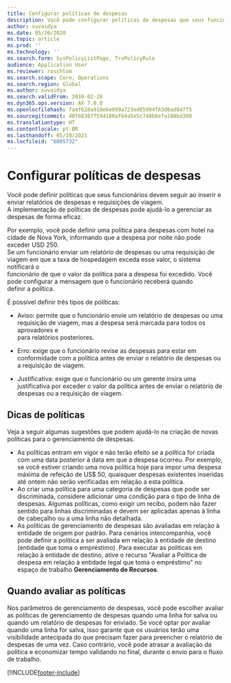 ```yaml
---
title: Configurar políticas de despesas
description: Você pode configurar políticas de despesas que seus funcionários devem seguir ao inserir e enviar relatórios de despesas e requisições de viagem no Microsoft Dynamics 365 Finance.
author: suvaidya
ms.date: 05/20/2020
ms.topic: article
ms.prod: ''
ms.technology: ''
ms.search.form: SysPolicyListPage, TrvPolicyRule
audience: Application User
ms.reviewer: roschlom
ms.search.scope: Core, Operations
ms.search.region: Global
ms.author: suvaidya
ms.search.validFrom: 2016-02-28
ms.dyn365.ops.version: AX 7.0.0
ms.openlocfilehash: fa4f628a918e6e099a723ed05994f63d6ad847f5
ms.sourcegitcommit: 40f68387f594180af64a5e5c748b6efa188bd300
ms.translationtype: HT
ms.contentlocale: pt-BR
ms.lasthandoff: 05/10/2021
ms.locfileid: "6005732"
---
```

# <a name="set-up-expense-policies"></a>Configurar políticas de despesas

Você pode definir políticas que seus funcionários devem seguir ao inserir e enviar relatórios de despesas e requisições de viagem.         
A implementação de políticas de despesas pode ajudá-lo a gerenciar as despesas de forma eficaz.         

Por exemplo, você pode definir uma política para despesas com hotel na cidade de Nova York, informando que a despesa por noite não pode exceder USD 250.       
Se um funcionário enviar um relatório de despesas ou uma requisição de viagem em que a taxa de hospedagem exceda esse valor, o sistema notificará o        
funcionário de que o valor da política para a despesa foi excedido. Você pode configurar a mensagem que o funcionário receberá quando        
definir a política.      
        
É possível definir três tipos de políticas:         
        
- Aviso: permite que o funcionário envie um relatório de despesas ou uma requisição de viagem, mas a despesa será marcada para todos os aprovadores e        
  para relatórios posteriores.        

- Erro: exige que o funcionário revise as despesas para estar em conformidade com a política antes de enviar o relatório de despesas ou a requisição de viagem.       
 
 - Justificativa: exige que o funcionário ou um gerente insira uma justificativa por exceder o valor da política antes de enviar o relatório de despesas ou a requisição de viagem.        

## <a name="policy-tips"></a>Dicas de políticas
Veja a seguir algumas sugestões que podem ajudá-lo na criação de novas políticas para o gerenciamento de despesas. 
* As políticas entram em vigor e não terão efeito se a política for criada com uma data posterior à data em que a despesa ocorreu. Por exemplo, se você estiver criando uma nova política hoje para impor uma despesa máxima de refeição de US$ 50, quaisquer despesas existentes inseridas até ontem não serão verificadas em relação a esta política.
* Ao criar uma política para uma categoria de despesas que pode ser discriminada, considere adicionar uma condição para o tipo de linha de despesas. Algumas políticas, como exigir um recibo, podem não fazer sentido para linhas discriminadas e devem ser aplicadas apenas à linha de cabeçalho ou a uma linha não detalhada. 
* As políticas de gerenciamento de despesas são avaliadas em relação à entidade de origem por padrão. Para cenários intercompanhia, você pode definir a política a ser avaliada em relação à entidade de destino (entidade que toma o empréstimo). Para executar as políticas em relação à entidade de destino, ative o recurso "Avaliar a Política de despesa em relação à entidade legal que toma o empréstimo" no espaço de trabalho **Gerenciamento de Recursos**.

## <a name="when-to-evaluate-policies"></a>Quando avaliar as políticas

Nos parâmetros de gerenciamento de despesas, você pode escolher avaliar as políticas de gerenciamento de despesas quando uma linha for salva ou quando um relatório de despesas for enviado. Se você optar por avaliar quando uma linha for salva, isso garante que os usuários terão uma visibilidade antecipada do que precisam fazer para preencher o relatório de despesas de uma vez. Caso contrário, você pode atrasar a avaliação da política e economizar tempo validando no final, durante o envio para o fluxo de trabalho.


[!INCLUDE[footer-include](../includes/footer-banner.md)]